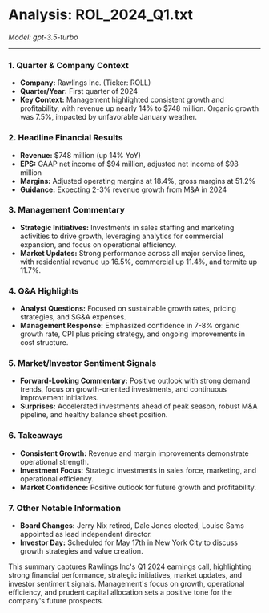 # Analysis: ROL_2024_Q1.txt

*Model: gpt-3.5-turbo*

---

### 1. Quarter & Company Context
- **Company:** Rawlings Inc. (Ticker: ROLL)
- **Quarter/Year:** First quarter of 2024
- **Key Context:** Management highlighted consistent growth and profitability, with revenue up nearly 14% to $748 million. Organic growth was 7.5%, impacted by unfavorable January weather.

### 2. Headline Financial Results
- **Revenue:** $748 million (up 14% YoY)
- **EPS:** GAAP net income of $94 million, adjusted net income of $98 million
- **Margins:** Adjusted operating margins at 18.4%, gross margins at 51.2%
- **Guidance:** Expecting 2-3% revenue growth from M&A in 2024

### 3. Management Commentary
- **Strategic Initiatives:** Investments in sales staffing and marketing activities to drive growth, leveraging analytics for commercial expansion, and focus on operational efficiency.
- **Market Updates:** Strong performance across all major service lines, with residential revenue up 16.5%, commercial up 11.4%, and termite up 11.7%.

### 4. Q&A Highlights
- **Analyst Questions:** Focused on sustainable growth rates, pricing strategies, and SG&A expenses.
- **Management Response:** Emphasized confidence in 7-8% organic growth rate, CPI plus pricing strategy, and ongoing improvements in cost structure.

### 5. Market/Investor Sentiment Signals
- **Forward-Looking Commentary:** Positive outlook with strong demand trends, focus on growth-oriented investments, and continuous improvement initiatives.
- **Surprises:** Accelerated investments ahead of peak season, robust M&A pipeline, and healthy balance sheet position.

### 6. Takeaways
- **Consistent Growth:** Revenue and margin improvements demonstrate operational strength.
- **Investment Focus:** Strategic investments in sales force, marketing, and operational efficiency.
- **Market Confidence:** Positive outlook for future growth and profitability.

### 7. Other Notable Information
- **Board Changes:** Jerry Nix retired, Dale Jones elected, Louise Sams appointed as lead independent director.
- **Investor Day:** Scheduled for May 17th in New York City to discuss growth strategies and value creation.

This summary captures Rawlings Inc's Q1 2024 earnings call, highlighting strong financial performance, strategic initiatives, market updates, and investor sentiment signals. Management's focus on growth, operational efficiency, and prudent capital allocation sets a positive tone for the company's future prospects.